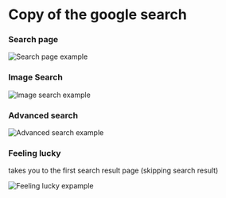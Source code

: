 # Copy of the google search

### Search page
![Search page example](https://media.giphy.com/media/mNrB5poqIzYedJa4F5/giphy.gif)

### Image Search

![Image search example](https://media.giphy.com/media/UJ6b6AKA6pk1WphyBC/giphy.gif)

### Advanced search 

![Advanced search example](https://media.giphy.com/media/ZrhZYXFRpczCkdq8W7/giphy.gif)

### Feeling lucky 
takes you to the first search result page (skipping search result)

![Feeling lucky expample](https://media.giphy.com/media/4Sfleg9KtJu84YrUOX/giphy.gif)
